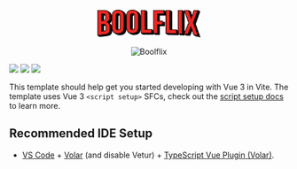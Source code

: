 <!---
LOGO
-->

<p align="center">
  <img src="https://github.com/mattiamoneta/vite-boolflix/blob/master/public/logo.png" alt="Boolflix" height="50px"/>
</p>

<!---
THUMBNAIL GIF
-->

<p align="center">
  <img src="https://github.com/mattiamoneta/vite-boolflix/blob/master/thumbnail.gif" alt="Boolflix"/>
</p>

<!---
SHIELDS.IO
-->

[![](https://img.shields.io/badge/-VueJS3-4FC08D?logo=vue.js&logoColor=white)](https://vuejs.org/)
[![](https://img.shields.io/badge/-HTML5-E34F26?logo=html5&logoColor=white)](https://vuejs.org/)
[![](https://img.shields.io/badge/-CSS3-1572B6?logo=css3&logoColor=white)](https://vuejs.org/)


This template should help get you started developing with Vue 3 in Vite. The template uses Vue 3 `<script setup>` SFCs, check out the [script setup docs](https://v3.vuejs.org/api/sfc-script-setup.html#sfc-script-setup) to learn more.

## Recommended IDE Setup

- [VS Code](https://code.visualstudio.com/) + [Volar](https://marketplace.visualstudio.com/items?itemName=Vue.volar) (and disable Vetur) + [TypeScript Vue Plugin (Volar)](https://marketplace.visualstudio.com/items?itemName=Vue.vscode-typescript-vue-plugin).
